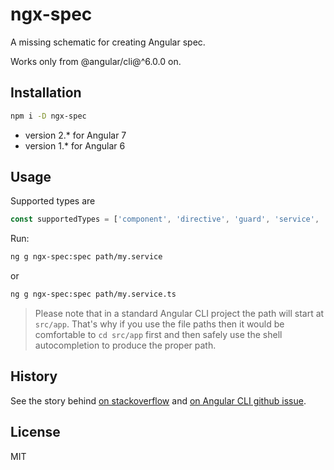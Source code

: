 # ngx-spec

A missing schematic for creating Angular spec.

Works only from @angular/cli@^6.0.0 on.

## Installation

```sh
npm i -D ngx-spec
```

* version 2.* for Angular 7
* version 1.* for Angular 6

## Usage

Supported types are

```ts
const supportedTypes = ['component', 'directive', 'guard', 'service', 'pipe'];
```

Run:

```sh
ng g ngx-spec:spec path/my.service
```

or

```sh
ng g ngx-spec:spec path/my.service.ts
```

> Please note that in a standard Angular CLI project the path will start at `src/app`. That's why if you use the file paths then it would be comfortable to `cd src/app` first and then safely use the shell autocompletion to produce the proper path.

## History

See the story behind [on stackoverflow](https://stackoverflow.com/q/46276055/1990451) and [on Angular CLI github issue](https://github.com/angular/angular-cli/issues/7727).

## License

MIT
